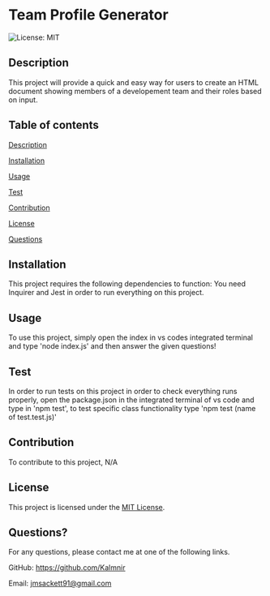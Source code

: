 # Team Profile Generator

  ![License: MIT](https://img.shields.io/badge/License-MIT-yellow.svg)
  
## Description
  This project will provide a quick and easy way for users to create an HTML document showing members of a developement team and their roles based on input.
  
## Table of contents


[Description](#description)

[Installation](#installation)

[Usage](#usage)

[Test](#test)

[Contribution](#contribution)

[License](#license)

[Questions](#questions)
  
## Installation
  This project requires the following dependencies to function: You need Inquirer and Jest in order to run everything on this project.
  
## Usage
  To use this project, simply open the index in vs codes integrated terminal and type 'node index.js' and then answer the given questions!
  
## Test
  In order to run tests on this project in order to check everything runs properly, open the package.json in the integrated terminal of vs code and type in 'npm test', to test specific class functionality type 'npm test (name of test.test.js)'
  
## Contribution
  To contribute to this project, N/A
  
## License
  This project is licensed under the [MIT License](https://opensource.org/licenses/MIT).

## Questions?
  For any questions, please contact me at one of the following links.

  GitHub: https://github.com/Kalmnir
  
Email: jmsackett91@gmail.com


